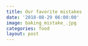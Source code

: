 ```yaml
---
title: Our favorite mistakes
date: '2018-08-29 06:00:00'
image: baking_mistake_.jpg
categories: food
layout: post
---
```


